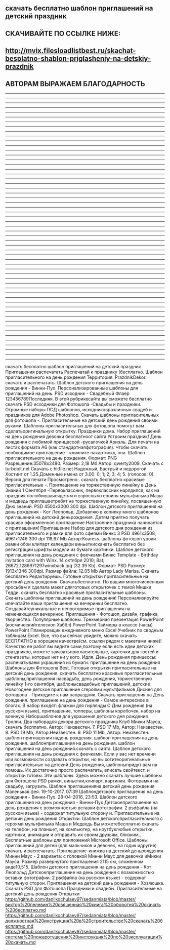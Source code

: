 скачать бесплатно шаблон приглашений на детский праздник
--------------------------------------------------
СКАЧИВАЙТЕ ПО ССЫЛКЕ НИЖЕ:
--------------------------------------------------
http://mvix.filesloadlistbest.ru/skachat-besplatno-shablon-priglasheniy-na-detskiy-prazdnik
--------------------------------------------------
АВТОРАМ ВЫРАЖАЕМ БЛАГОДАРНОСТЬ
--------------------------------------------------
--------------------------------------------------
--------------------------------------------------
--------------------------------------------------
--------------------------------------------------
--------------------------------------------------
--------------------------------------------------
--------------------------------------------------
--------------------------------------------------
--------------------------------------------------
--------------------------------------------------
--------------------------------------------------
--------------------------------------------------
--------------------------------------------------
--------------------------------------------------
--------------------------------------------------
--------------------------------------------------
--------------------------------------------------
--------------------------------------------------
--------------------------------------------------
--------------------------------------------------
--------------------------------------------------
--------------------------------------------------
--------------------------------------------------
--------------------------------------------------
--------------------------------------------------
--------------------------------------------------
--------------------------------------------------
--------------------------------------------------
--------------------------------------------------
--------------------------------------------------
--------------------------------------------------
--------------------------------------------------
--------------------------------------------------
--------------------------------------------------
--------------------------------------------------
--------------------------------------------------
--------------------------------------------------
--------------------------------------------------
--------------------------------------------------
--------------------------------------------------
--------------------------------------------------
--------------------------------------------------
--------------------------------------------------
--------------------------------------------------
--------------------------------------------------
--------------------------------------------------
--------------------------------------------------
--------------------------------------------------
--------------------------------------------------
--------------------------------------------------
--------------------------------------------------
--------------------------------------------------
--------------------------------------------------
--------------------------------------------------
--------------------------------------------------
--------------------------------------------------
--------------------------------------------------
скачать бесплатно шаблон приглашений на детский праздник Приглашения распечатать Распечатай к празднику (бесплатно. Шаблон пригласительного на день рождения  Территория. PrazdnikDekor. скачать и распечатать. Шаблон детского приглашения на день рождения - Винни-Пух. Персонализированные шаблоны для приглашений на день. PSD исходник - Свадебный Флаер  123456789Последняя. В этой рубрикесайта вы сможете бесплатно скачать PSD исходники для Фотошопа -Свадьбы и праздники. Огромные наборы ПСД шаблонов, исходниковразличных свадеб и праздников для Adobe Photoshop. Скачать шаблоны пригласительных для фотошопа -. Пригласительные на детский день рождения своими руками. Шаблоны пригласительных для фотошопа помогут вам сделатьоригинальную открытку. Праздники дома. Набор приглашений на день рождения девочки бесплатноот сайта Устроим праздник! День рождения с любимой принцессой -русалочкой Ариэль. Для печати на листах формата А6 (как стандартнаяфотография). Чтобы скачать необходимое приглашение - кликните накартинку, она. Шаблон пригласительного на день рождения. Формат: PNG Разрешение:35078х2480. Размер: 2,18 Мб Автор: qwerty2009. Скачать с turbobit.net Скачать с hitfile.net  Надежный, Бастрый и недорогой Хостинг от 1.25.Доменные имена от 3.00. 0; 1; 2; 3; 4; 5. (голосов: 0). Версия для печати Просмотрено:. скачать бесплатно красивые пригласительные  -. Приглашение на торжественную линейку в День Знаний 1 Сентября -Первоклассник, первоклассник нарядился, как на праздник полюбившаясядетям и взрослым героиня мультфильма Маша и медведь приглашаетребят на торжественную линейку, посвященную Дню знаний. PSD 4500x3000  300 dpi. Шаблон детского приглашения на день рождения - Кот Леопольд. Добавляю в копилку много шаблонов приглашений на детский деньрождения. Детям приятно получать красиво оформленное приглашение.Настроение праздника начинается с приглашения! Приглашение
Набор для детского дня рождения из пригласительного и рамки для фото сфеями Винкс 3 PSD 4961x3508, 4961x1746  300 dpi  118,67 Mb Автор:Koaress. шаблоны фотошоп уроки рамки обои клипарт календари виньеткискачать бесплатно без регистрации шрифты модели из бумаги картинки. Шаблон детского приглашения на день рождения с феечками Винкс Template - Birthday invitation card with Winx. 14 октября 2010; Bat; 26672.1286971297winxback.jpg (32.39 Kb). Формат: PSD  Размер: 1913x1346 300dpi. Размер файла: 12.05 Мb  Автор Lady Marisa. Скачать бесплатно Редактируешь. Готовые открытки пригласительные на детский день рождения. Скачатьбесплатно. По вашим многочисленным просьбам я сделала макет дляготовых открыточек с темой Мишки Тедди. скачать бесплатно красивые пригласительные шаблоны. Скачать шаблоны приглашений на день рождения! Персонализируйте ипечатайте ваши приглашения на вечеринки бесплатно. Создавайтеуникальные и неповторимые приглашения на намечающихся вечеринок. Приглашения - Фотошоп, дизайн, графика, творчество. Популярные шаблоны. Трехмерная презентация PowerPoint (космическийтелескоп Хаббл) PowerPoint  Таймеры в классе (часы) PowerPoint Планировщик ежедневного меню Excel  Учебник по сводным таблицам Excel. Все, что вы сейчас увидите, можно скачать БЕСПЛАТНО в хорошем качестве(см. ссылки рядом с макетами ниже)!  Качество ее работ вы видите сами,поэтому если есть идеи детских праздников, можете заказатьпригласительные, карточки для гостей и стенгазеты, которых нет ни у кого. Идля. День рождения принцессы: распечатываем украшения из бумаги. приглашение на день рождения  Шаблоны для Фотошопа Best. Готовые открытки пригласительные на детский день рождения. скачать бесплатно красивые пригласительные шаблоны,приглашения насвадьбу, день рождения, торжественную линейку 1-го сентября, шаблонысвадебных приглашений, детские  Новогоднее детское приглашение сгероями мультфильмов Диснея для фотошопа - Приходите к нам напраздник. Скачать приглашения на День рождения. приглашение на день рождения - Самое интересное в блогах. В набор входят: флажки для гирлянды С Днм рождения (на русском языке), приглашение, топперы, шаблоны коробочек, набор на военную  Наборшаблонов для украшения детского дня рождения Тролли.  Два наборадля декора детского праздника Клуб Микки Мауса, скачать бесплатно.
Автор: Неизвестен. 7. PSD  17 Mb, Автор: Неизвестен. 8. PSD  19 Mb, Автор:Неизвестен. 9. PSD  11 Mb, Автор: Неизвестен. шаблон приглашения надень рождения. шаблон приглашения на день рождения. шаблонприглашения на день рождения. шаблон приглашения на день рождения.скачать с сайта. Шаблон детского приглашения на день рождения с феечками. Если у вас нет времени или возможности создавать открытки, но вы хотитеоригинальные пригласительные на детский День рождения, шаблоныпридут вам на помощь. Их достаточно просто распечатать, вписать свойтекст, и открытки готовы. Эти шаблоны. Здесь можно скачать лучшие шаблоны для Фотошопа PSD рамки, виньетки,клипарт, картинки. Фоторамки на свадьбу, загрузить.  Шаблон приглашенияна детский день рождения  Маленькая фея. 19-10-2017, 07:39  Шаблондетского приглашения на день рождения - Винни-Пух. 28-04-2016, 23:53. Шаблон детского приглашения на день рождения - Винни-Пух Детскоеприглашение на день рождения с возможностью вставки фотографии. 2 psdфайла (на русском языке) - содержат титульную сторону и. Пригласительные на детский день рождения Открытки.  Шаблон детскогопригласительного с героями мультфильма Маша и Медведь  Вы можетебесплатно скачать на телефон, на планшет, на компьютер, на ноутбуклюбые открытки, картинки, анимации и отправить их своим друзьям, близким,. Бесплатные шаблоны для приложений Microsoft Office. Шаблоны приглашений для детей (для мальчиков и девочек, на годик идругие) скачать и распечатать.  Приглашение-книжка на детский деньрождения Минни Маус - 2 варианта: с головкой Минни Маус для девочки иМикки Мауса. Размер развернутого приглашения 2115 см, сложенном виде10,515. Шаблон детского приглашения на день рождения - Кот Леопольд Детскоеприглашение на день рождения с возможностью вставки фотографии. 2 psdфайла (на русском языке) - содержат титульную сторон. Приглашения на детский день рождения - Хозяюшка. Скачать PSD для Фотошопа  Праздники и свадьбы. Пригласительные на детский день рождения Открытки
https://github.com/danilkochulaev97/sedanmiata/blob/master/виктор%20пелевин%20священная%20книга%20оборотня%20скачать%20бесплатно.md
https://github.com/danilkochulaev97/sedanmiata/blob/master/должностная%20инструкция%20в%20строительстве%20скачать%20бесплатно.md
https://github.com/danilkochulaev97/sedanmiata/blob/master/система%20пожаротушения%20инструкция%20по%20эксплуатации%20скачать.md